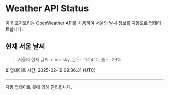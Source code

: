 
# Weather API Status

이 리포지토리는 OpenWeather API를 사용하여 서울의 날씨 정보를 자동으로 업데이트합니다.

## 현재 서울 날씨
> 서울의 현재 날씨: clear sky, 온도: -1.24°C, 습도: 29%

⏳ 업데이트 시간: 2025-02-19 09:36:31 (UTC)

---
자동 업데이트 봇에 의해 관리됩니다.
